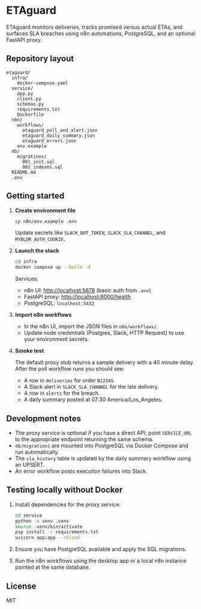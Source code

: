 # ETAguard

ETAguard monitors deliveries, tracks promised versus actual ETAs, and surfaces SLA breaches using n8n automations, PostgreSQL, and an optional FastAPI proxy.

## Repository layout

```
etaguard/
  infra/
    docker-compose.yaml
  service/
    app.py
    client.py
    schemas.py
    requirements.txt
    Dockerfile
  n8n/
    workflows/
      etaguard_poll_and_alert.json
      etaguard_daily_summary.json
      etaguard_errors.json
    env.example
  db/
    migrations/
      001_init.sql
      002_indexes.sql
  README.md
  .env
```

## Getting started

1. **Create environment file**

   ```bash
   cp n8n/env.example .env
   ```

   Update secrets like `SLACK_BOT_TOKEN`, `SLACK_SLA_CHANNEL`, and `MYBLDR_AUTH_COOKIE`.

2. **Launch the stack**

   ```bash
   cd infra
   docker compose up --build -d
   ```

   Services:

   * n8n UI: [http://localhost:5678](http://localhost:5678) (basic auth from `.env`)
   * FastAPI proxy: [http://localhost:8000/health](http://localhost:8000/health)
   * PostgreSQL: `localhost:5432`

3. **Import n8n workflows**

   * In the n8n UI, import the JSON files in `n8n/workflows/`.
   * Update node credentials (Postgres, Slack, HTTP Request) to use your environment secrets.

4. **Smoke test**

   The default proxy stub returns a sample delivery with a 40 minute delay. After the poll workflow runs you should see:

   * A row in `deliveries` for order `B12345`.
   * A Slack alert in `SLACK_SLA_CHANNEL` for the late delivery.
   * A row in `alerts` for the breach.
   * A daily summary posted at 07:30 America/Los_Angeles.

## Development notes

* The proxy service is optional if you have a direct API; point `SERVICE_URL` to the appropriate endpoint returning the same schema.
* `db/migrations` are mounted into PostgreSQL via Docker Compose and run automatically.
* The `sla_history` table is updated by the daily summary workflow using an UPSERT.
* An error workflow posts execution failures into Slack.

## Testing locally without Docker

1. Install dependencies for the proxy service:

   ```bash
   cd service
   python -m venv .venv
   source .venv/bin/activate
   pip install -r requirements.txt
   uvicorn app:app --reload
   ```

2. Ensure you have PostgreSQL available and apply the SQL migrations.
3. Run the n8n workflows using the desktop app or a local n8n instance pointed at the same database.

## License

MIT
